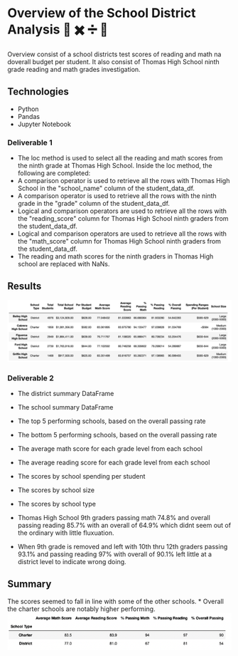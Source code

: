 # Overview of the School District Analysis :school: :heavy_multiplication_x: :heavy_division_sign: :open_book:

Overview consist of a school districts test scores of reading and math na doverall budget per student.
It also consist of Thomas High School ninth grade reading and math grades investigation.

## Technologies

  * Python
  * Pandas
  * Jupyter Notebook

### Deliverable 1

  * The loc method is used to select all the reading and math scores from the ninth grade at Thomas High School. Inside the loc method, the following are completed:
  * A comparison operator is used to retrieve all the rows with Thomas High School in the "school_name" column of the student_data_df.
  * A comparison operator is used to retrieve all the rows with the ninth grade in the "grade" column of the student_data_df.
  * Logical and comparison operators are used to retrieve all the rows with the "reading_score" column for Thomas High School ninth graders from  the student_data_df.
  * Logical and comparison operators are used to retrieve all the rows with the "math_score" column for Thomas High School ninth graders from the student_data_df.
  * The reading and math scores for the ninth graders in Thomas High school are replaced with NaNs.

## Results
![](https://github.com/Acromic/School_District_Analysis/blob/main/Resources/Screen%20Shot%202022-03-20%20at%206.59.29%20PM.png?raw=true)

### Deliverable 2

  * The district summary DataFrame
  * The school summary DataFrame
  * The top 5 performing schools, based on the overall passing rate
  * The bottom 5 performing schools, based on the overall passing rate
  * The average math score for each grade level from each school
  * The average reading score for each grade level from each school
  * The scores by school spending per student
  * The scores by school size
  * The scores by school type

* Thomas High School 9th graders passing math 74.8% and overall passing reading 85.7% with an overall of 64.9% which didnt seem out of the ordinary with little fluxuation.
* When 9th grade is removed and left with 10th thru 12th graders passing 93.1% and passing reading 97% with overall of 90.1% left little at a district level to indicate wrong doing.

## Summary
The scores seemed to fall in line with some of the other schools. * Overall the charter schools are notably higher performing.
![](https://github.com/Acromic/School_District_Analysis/blob/main/Resources/Screen%20Shot%202022-03-20%20at%206.42.06%20PM.png?raw=true)
